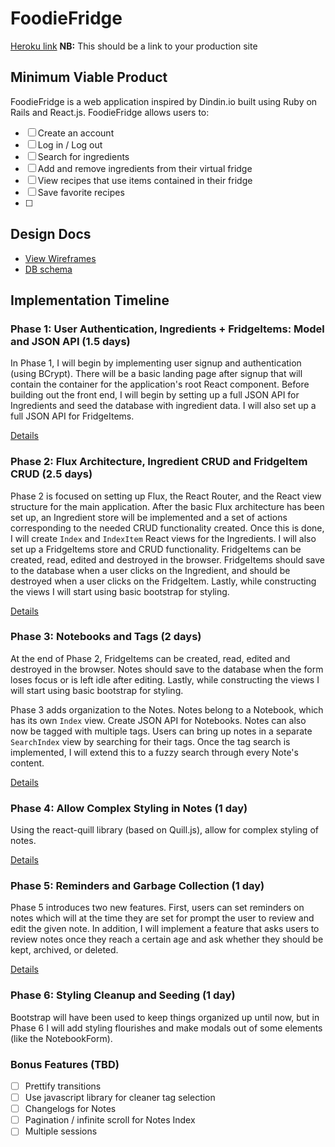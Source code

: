 # FoodieFridge

[Heroku link][heroku] **NB:** This should be a link to your production site

[heroku]: http://www.herokuapp.com

## Minimum Viable Product

FoodieFridge is a web application inspired by Dindin.io built using Ruby on Rails
and React.js. FoodieFridge allows users to:


<!-- This is a Markdown checklist. Use it to keep track of your progress! -->

- [ ] Create an account
- [ ] Log in / Log out
- [ ] Search for ingredients
- [ ] Add and remove ingredients from their virtual fridge
- [ ] View recipes that use items contained in their fridge
- [ ] Save favorite recipes
- [ ]

## Design Docs
* [View Wireframes][view]
* [DB schema][schema]

[view]: ./docs/views.md
[schema]: ./docs/schema.md

## Implementation Timeline

### Phase 1: User Authentication, Ingredients + FridgeItems: Model and JSON API (1.5 days)

In Phase 1, I will begin by implementing user signup and authentication (using
BCrypt). There will be a basic landing page after signup that will contain the
container for the application's root React component. Before building out the
front end, I will begin by setting up a full JSON API for Ingredients and seed
the database with ingredient data. I will also set up a full JSON API for FridgeItems.

[Details][phase-one]

### Phase 2: Flux Architecture, Ingredient CRUD and FridgeItem CRUD (2.5 days)

Phase 2 is focused on setting up Flux, the React Router, and the React view
structure for the main application. After the basic Flux architecture has been
set up, an Ingredient store will be implemented and a set of actions corresponding to the needed CRUD functionality created. Once this is done, I will create
`Index` and `IndexItem` React views for the Ingredients.
I will also set up a FridgeItems store and CRUD functionality. FridgeItems can be created, read, edited and destroyed in the browser. FridgeItems should
save to the database when a user clicks on the Ingredient, and should be destroyed
when a user clicks on the FridgeItem.
Lastly, while constructing the views I will start using basic bootstrap for
styling.

[Details][phase-two]

### Phase 3: Notebooks and Tags (2 days)

At the end of Phase 2,
FridgeItems can be created, read, edited and destroyed in the browser. Notes should
save to the database when the form loses focus or is left idle after editing.
Lastly, while constructing the views I will start using basic bootstrap for
styling.

Phase 3 adds organization to the Notes. Notes belong to a Notebook, which has
its own `Index` view. Create JSON API for Notebooks. Notes can also now be
tagged with multiple tags. Users can bring up notes in a separate `SearchIndex`
view by searching for their tags. Once the tag search is implemented, I will
extend this to a fuzzy search through every Note's content.

[Details][phase-three]

### Phase 4: Allow Complex Styling in Notes (1 day)

Using the react-quill library (based on Quill.js), allow for complex styling of
notes.

[Details][phase-four]

### Phase 5: Reminders and Garbage Collection (1 day)

Phase 5 introduces two new features. First, users can set reminders on notes
which will at the time they are set for prompt the user to review and edit the
given note. In addition, I will implement a feature that asks users to review
notes once they reach a certain age and ask whether they should be kept,
archived, or deleted.

[Details][phase-five]

### Phase 6: Styling Cleanup and Seeding (1 day)

Bootstrap will have been used to keep things organized up until now, but in
Phase 6 I will add styling flourishes and make modals out of some elements (like
the NotebookForm).

### Bonus Features (TBD)
- [ ] Prettify transitions
- [ ] Use javascript library for cleaner tag selection
- [ ] Changelogs for Notes
- [ ] Pagination / infinite scroll for Notes Index
- [ ] Multiple sessions

[phase-one]: ./docs/phases/phase1.md
[phase-two]: ./docs/phases/phase2.md
[phase-three]: ./docs/phases/phase3.md
[phase-four]: ./docs/phases/phase4.md
[phase-five]: ./docs/phases/phase5.md
